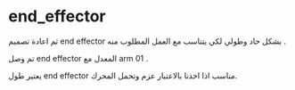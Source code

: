 # end_effector

ثم اعادة تصميم end effector بشكل حاد وطولي لكي يتناسب مع العمل المطلوب منه .

تم وصل end effector المعدل مع arm 01 .

يعتير طول end effector مناسب اذا اخذنا بالاعتبار عزم وتحمل المحرك.
